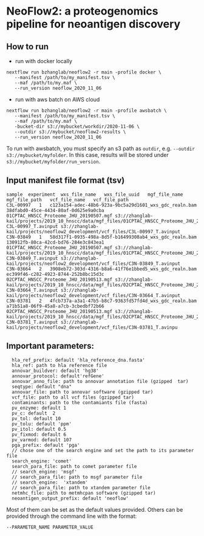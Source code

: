 # NeoFlow2: a proteogenomics pipeline for neoantigen discovery

## How to run 
* run with docker locally

```console
nextflow run bzhanglab/neoflow2 -r main -profile docker \
   --manifest /path/to/my_manifest.tsv \
   --maf /path/to/my.maf \
   --run_version neoflow_2020_11_06
```

* run with aws batch on AWS cloud

```console
nextflow run bzhanglab/neoflow2 -r main -profile awsbatch \
   --manifest /path/to/my_manifest.tsv \
   --maf /path/to/my.maf \
   -bucket-dir s3://mybucket/workdir/2020-11-06 \
   --outdir s3://mybucket/neoflow2-results \
   --run_version neoflow_2020_11_06
```

To run with awsbatch, you must specify an s3 path as `outdir`, e.g.
`--outdir s3://mybucket/myfolder`.  In this case, results will be 
stored under `s3://mybucket/myfolder/run_version`.


## Input manifest file format (tsv)

```
sample	experiment	wxs_file_name	wxs_file_uuid	mgf_file_name	mgf_file_path	vcf_file_name	vcf_file_path
C3L-00997	1	c123a154-adec-48b6-923a-9bc5a29d1601_wxs_gdc_realn.bam	38dfabd0-45ce-4434-80af-0d625e9a0cba	01CPTAC_HNSCC_Proteome_JHU_20190507.mgf	s3://zhanglab-kail/projects/2019_10_hnscc/data/mgf_files/01CPTAC_HNSCC_Proteome_JHU_20190507.mgf	C3L-00997_T.avinput	s3://zhanglab-kail/projects/neoflow2_development/vcf_files/C3L-00997_T.avinput
C3N-03849	1	58d317f1-0935-498a-8d5f-b16499308ab4_wxs_gdc_realn.bam	130912fb-80ca-42cd-bd76-284e3c843ea1	01CPTAC_HNSCC_Proteome_JHU_20190507.mgf	s3://zhanglab-kail/projects/2019_10_hnscc/data/mgf_files/01CPTAC_HNSCC_Proteome_JHU_20190507.mgf	C3N-03849_T.avinput	s3://zhanglab-kail/projects/neoflow2_development/vcf_files/C3N-03849_T.avinput
C3N-03664	2	3908eb72-303d-4316-b8a6-41f76e1bbed5_wxs_gdc_realn.bam	ec399f46-c282-4923-8744-252b8bc15d3c	02CPTAC_HNSCC_Proteome_JHU_20190513.mgf	s3://zhanglab-kail/projects/2019_10_hnscc/data/mgf_files/02CPTAC_HNSCC_Proteome_JHU_20190513.mgf	C3N-03664_T.avinput	s3://zhanglab-kail/projects/neoflow2_development/vcf_files/C3N-03664_T.avinput
C3N-03781	2	4fcb737a-a3a1-47b5-b8c7-9363fd57fd4d_wxs_gdc_realn.bam	a71b51a8-06f9-45a8-a7cb-3cbedbf72b66	02CPTAC_HNSCC_Proteome_JHU_20190513.mgf	s3://zhanglab-kail/projects/2019_10_hnscc/data/mgf_files/02CPTAC_HNSCC_Proteome_JHU_20190513.mgf	C3N-03781_T.avinput	s3://zhanglab-kail/projects/neoflow2_development/vcf_files/C3N-03781_T.avinpu
```

## Important parameters:

```
  hla_ref_prefix: default 'hla_reference_dna.fasta'
  hla_ref: path to hla reference file
  annovar_buildver: default 'hg38'
  annovar_protocol: default'refGene'
  annovar_anno_file: path to annovar annotation file (gzipped  tar)
  seqtype: default "dna"
  annovar_file: path to annovar software (gzipped tar)
  vcf_file: path to all vcf files (gzipped tar)
  contaminants: path to the contamiants file (fasta)
  pv_enzyme: default 1
  pv_c: default  2
  pv_tol: default 10
  pv_tolu: default 'ppm'
  pv_itol: default 0.5
  pv_fixmod: default 6
  pv_varmod: default 107
  pga_prefix: default 'pga'
  // chose one of the search engine and set the path to its parameter file
  search_engine: 'comet'
  search_para_file: path to comet parameter file
  // search_engine: 'msgf'
  // search_para_file: path to msgf parameter file
  // search_engine:  'xtandem'
  // search_para_file: path to xtandem parameter file
  netmhc_file: path to metmhcpan software (gzipped tar)
  neoantigen_output_prefix: default 'neoflow'
```


Most of them can be set as the default values provided. Others can be 
provided through the command line with the format:

`--PARAMETER_NAME PARAMETER_VALUE`

